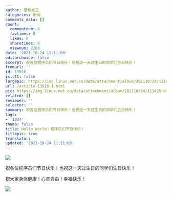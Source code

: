 ```yaml
---
author: 硬核老王
categories: 新闻
comments_data: []
count:
  commentnum: 0
  favtimes: 0
  likes: 0
  sharetimes: 0
  viewnum: 2208
date: '2021-10-24 11:11:00'
editorchoice: false
excerpt: 祝各位程序员们节日快乐！也祝这一天过生日的同学们生日快乐！
fromurl: ''
id: 13916
islctt: false
largepic: https://img.linux.net.cn/data/attachment/album/202110/24/111425rb1odpzd3d53dvbk.jpg
url: /article-13916-1.html
pic: https://img.linux.net.cn/data/attachment/album/202110/24/111425rb1odpzd3d53dvbk.jpg.thumb.jpg
related: []
reviewer: ''
selector: ''
summary: 祝各位程序员们节日快乐！也祝这一天过生日的同学们生日快乐！
tags:
- '1024'
thumb: false
title: Hello World：程序员们节日快乐！
titlepic: true
translator: ''
updated: '2021-10-24 11:11:00'
---
```


![](https://img.linux.net.cn/data/attachment/album/202110/24/111425rb1odpzd3d53dvbk.jpg)


祝各位程序员们节日快乐！也祝这一天过生日的同学们生日快乐！


祝大家身体健康！心灵自由！幸福快乐！


![](https://linux.cn/static/image/common/1024.svg)